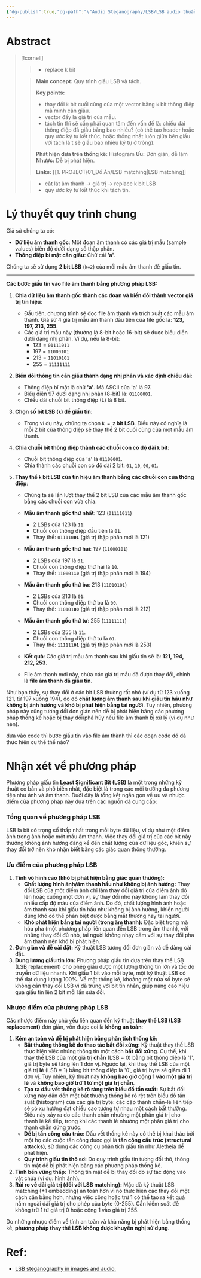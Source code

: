 ```yaml
---
{"dg-publish":true,"dg-path":"\"Audio Steganography/LSB/LSB audio thuần.md\"","dg-permalink":"2025/stego/basic-lsb","permalink":"/2025/stego/basic-lsb/","title":"LSB thuần","tags":["do-an"],"created":"2025-09-06T09:57:45.389+07:00","updated":"2025-09-13T16:04:32.395+07:00"}
---
```



# Abstract
> [!cornell]
> > 
> >  - replace k bit
> > 
> 
> > 
> > **Main concept:** Quy trình giấu LSB và tách.
> > 
> > **Key points:**
> > - thay đổi `k` bit cuối cùng của một vector bằng `k` bit thông điệp mà mình cần giấu.
> > - vector đấy là giá trị của mẫu.
> > - tách tin thì sẽ cần phải quan tâm đến vấn đề là: chiều dài thông điệp đã giấu bằng bao nhiêu? (có thể tạo header hoặc quy ước ký tự kết thúc, hoặc thống nhất luôn giữa bên giấu với tách là t sẽ giấu bao nhiêu ký tự ở trỏng).
> > 
> > 
> > **Phát hiện dựa trên thống kê**: Histogram
> > **Ưu:** Đơn giản, dễ làm
> > **Nhược:** Dễ bị phát hiện.
> > 
> > 
> > **Links:** [[1. PROJECT/01_Đồ Án/LSB matching\|LSB matching]]
> 
> > 
> > - cắt lát âm thanh → giá trị → replace k bit LSB
> >  - quy ước ký tự kết thúc khi tách tin.


# Lý thuyết quy trình chung

Giả sử chúng ta có:

- **Dữ liệu âm thanh gốc**: Một đoạn âm thanh có các giá trị mẫu (sample values) biên độ dưới dạng số thập phân.
- **Thông điệp bí mật cần giấu**: Chữ cái **'a'**.

Chúng ta sẽ sử dụng **2 bit LSB** (`k=2`) của mỗi mẫu âm thanh để giấu tin.

---

**Các bước giấu tin vào file âm thanh bằng phương pháp LSB:**

1. **Chia dữ liệu âm thanh gốc thành các đoạn và biến đổi thành vector giá trị tín hiệu**:
    
    - Đầu tiên, chương trình sẽ đọc file âm thanh và trích xuất các mẫu âm thanh. Giả sử 4 giá trị mẫu âm thanh đầu tiên của file gốc là: **123, 197, 213, 255**.
    - Các giá trị mẫu này (thường là 8-bit hoặc 16-bit) sẽ được biểu diễn dưới dạng nhị phân. Ví dụ, nếu là 8-bit:
        - 123 = `01111011`
        - 197 = `11000101`
        - 213 = `11010101`
        - 255 = `11111111`
2. **Biến đổi thông tin cần giấu thành dạng nhị phân và xác định chiều dài**:
    
    - Thông điệp bí mật là chữ **'a'**. Mã ASCII của 'a' là 97.
    - Biểu diễn 97 dưới dạng nhị phân (8-bit) là: `01100001`.
    - Chiều dài chuỗi bit thông điệp (L) là 8 bit.
3. **Chọn số bit LSB (`k`) để giấu tin**:
    
    - Trong ví dụ này, chúng ta chọn **`k = 2` bit LSB**. Điều này có nghĩa là mỗi 2 bit của thông điệp sẽ thay thế 2 bit cuối cùng của một mẫu âm thanh.
4. **Chia chuỗi bit thông điệp thành các chuỗi con có độ dài `k` bit**:
    
    - Chuỗi bit thông điệp của 'a' là `01100001`.
    - Chia thành các chuỗi con có độ dài 2 bit: `01`, `10`, `00`, `01`.
5. **Thay thế `k` bit LSB của tín hiệu âm thanh bằng các chuỗi con của thông điệp**:
    
    - Chúng ta sẽ lần lượt thay thế 2 bit LSB của các mẫu âm thanh gốc bằng các chuỗi con vừa chia.
        
    - **Mẫu âm thanh gốc thứ nhất**: 123 (`01111011`)
        
        - 2 LSBs của 123 là `11`.
        - Chuỗi con thông điệp đầu tiên là `01`.
        - Thay thế: `011110`**`01`** (giá trị thập phân mới là 121)
    - **Mẫu âm thanh gốc thứ hai**: 197 (`11000101`)
        
        - 2 LSBs của 197 là `01`.
        - Chuỗi con thông điệp thứ hai là `10`.
        - Thay thế: `110001`**`10`** (giá trị thập phân mới là 194)
    - **Mẫu âm thanh gốc thứ ba**: 213 (`11010101`)
        
        - 2 LSBs của 213 là `01`.
        - Chuỗi con thông điệp thứ ba là `00`.
        - Thay thế: `110101`**`00`** (giá trị thập phân mới là 212)
    - **Mẫu âm thanh gốc thứ tư**: 255 (`11111111`)
        
        - 2 LSBs của 255 là `11`.
        - Chuỗi con thông điệp thứ tư là `01`.
        - Thay thế: `111111`**`01`** (giá trị thập phân mới là 253)
    - **Kết quả**: Các giá trị mẫu âm thanh sau khi giấu tin sẽ là: **121, 194, 212, 253**.
        
    - File âm thanh mới này, chứa các giá trị mẫu đã được thay đổi, chính là **file âm thanh đã giấu tin**.
        

Như bạn thấy, sự thay đổi ở các bit LSB thường rất nhỏ (ví dụ từ 123 xuống 121, từ 197 xuống 194), do đó **chất lượng âm thanh sau khi giấu tin hầu như không bị ảnh hưởng và khó bị phát hiện bằng tai người**. Tuy nhiên, phương pháp này cũng tương đối đơn giản nên dễ bị phát hiện bằng các phương pháp thống kê hoặc bị thay đổi/phá hủy nếu file âm thanh bị xử lý (ví dụ như nén).
 
dựa vào code thì bước giấu tin vào file âm thành thì các đoạn code đó đã thực hiện cụ thể thế nào? 



# Nhận xét về phương pháp
Phương pháp giấu tin **Least Significant Bit (LSB)** là một trong những kỹ thuật cơ bản và phổ biến nhất, đặc biệt là trong các môi trường đa phương tiện như ảnh và âm thanh. Dưới đây là tổng kết ngắn gọn về ưu và nhược điểm của phương pháp này dựa trên các nguồn đã cung cấp:

### **Tổng quan về phương pháp LSB**

LSB là bit có trọng số thấp nhất trong mỗi byte dữ liệu, ví dụ như một điểm ảnh trong ảnh hoặc một mẫu âm thanh. Việc thay đổi giá trị của các bit này thường không ảnh hưởng đáng kể đến chất lượng của dữ liệu gốc, khiến sự thay đổi trở nên khó nhận biết bằng các giác quan thông thường.

### **Ưu điểm của phương pháp LSB**

1. **Tính vô hình cao (khó bị phát hiện bằng giác quan thường):**
    - **Chất lượng hình ảnh/âm thanh hầu như không bị ảnh hưởng:** Thay đổi LSB của một điểm ảnh chỉ làm thay đổi giá trị của điểm ảnh đó lên hoặc xuống một đơn vị, sự thay đổi nhỏ này không làm thay đổi nhiều cấp độ màu của điểm ảnh. Do đó, chất lượng hình ảnh hoặc âm thanh sau khi giấu tin hầu như không bị ảnh hưởng, khiến người dùng khó có thể phân biệt được bằng mắt thường hay tai người.
    - **Khó phát hiện bằng tai người (trong âm thanh):** Đặc biệt trong mã hóa pha (một phương pháp liên quan đến LSB trong âm thanh), với những thay đổi đủ nhỏ, tai người không nhạy cảm với sự thay đổi pha âm thanh nên khó bị phát hiện.
2. **Đơn giản và dễ cài đặt:** Kỹ thuật LSB tương đối đơn giản và dễ dàng cài đặt.
3. **Dung lượng giấu tin lớn:** Phương pháp giấu tin dựa trên thay thế LSB (LSB replacement) cho phép giấu được một lượng thông tin lớn và tốc độ truyền dữ liệu nhanh. Khi giấu 1 bit vào mỗi byte, một kỹ thuật LSB có thể đạt dung lượng 100%. Về mặt thống kê, khoảng một nửa số byte sẽ không cần thay đổi LSB vì đã trùng với bit tin nhắn, giúp nâng cao hiệu quả giấu tin lên 2 bit mỗi lần sửa đổi.

### **Nhược điểm của phương pháp LSB**

Các nhược điểm này chủ yếu liên quan đến kỹ thuật **thay thế LSB (LSB replacement)** đơn giản, vốn được coi là **không an toàn**:

1. **Kém an toàn và dễ bị phát hiện bằng phân tích thống kê:**
    - **Bất thường thống kê do thao tác bất đối xứng:** Kỹ thuật thay thế LSB thực hiện việc nhúng thông tin một cách **bất đối xứng**. Cụ thể, khi thay thế LSB của một giá trị **chẵn** (LSB = 0) bằng bit thông điệp là '1', giá trị byte sẽ tăng lên 1 đơn vị. Ngược lại, khi thay thế LSB của một giá trị **lẻ** (LSB = 1) bằng bit thông điệp là '0', giá trị byte sẽ giảm đi 1 đơn vị. Tuy nhiên, kỹ thuật này **không bao giờ cộng 1 vào một giá trị lẻ** và **không bao giờ trừ 1 từ một giá trị chẵn**.
    - **Tạo ra dấu vết thống kê rõ ràng trên biểu đồ tần suất:** Sự bất đối xứng này dẫn đến một bất thường thống kê rõ rệt trên biểu đồ tần suất (histogram) của các giá trị byte: các cặp thanh chẵn-lẻ liên tiếp sẽ có xu hướng đạt chiều cao tương tự nhau một cách bất thường. Điều này xảy ra do các thanh chẵn nhường một phần giá trị cho thanh lẻ kế tiếp, trong khi các thanh lẻ nhường một phần giá trị cho thanh chẵn đứng trước.
    - **Dễ bị tấn công cấu trúc:** Dấu vết thống kê này có thể bị khai thác bởi một họ các cuộc tấn công được gọi là **tấn công cấu trúc (structural attacks)**, sử dụng các công cụ phân tích giấu tin như Aletheia để phát hiện.
    - **Quy trình giấu tin thô sơ:** Do quy trình giấu tin tương đối thô, thông tin mật dễ bị phát hiện bằng các phương pháp thống kê.
2. **Tính bền vững thấp:** Thông tin mật dễ bị thay đổi do sự tác động vào vật chứa (ví dụ: hình ảnh).
3. **Rủi ro về dải giá trị (đối với LSB matching):** Mặc dù kỹ thuật LSB matching (±1 embedding) an toàn hơn vì nó thực hiện các thay đổi một cách cân bằng hơn, nhưng việc cộng hoặc trừ 1 có thể tạo ra kết quả nằm ngoài dải giá trị cho phép của byte (0-255). Cần kiểm soát để không trừ 1 từ giá trị 0 hoặc cộng 1 vào giá trị 255.

Do những nhược điểm về tính an toàn và khả năng bị phát hiện bằng thống kê, **phương pháp thay thế LSB không được khuyến nghị sử dụng**.

# Ref: 
- [LSB steganography in images and audio.](https://daniellerch.me/stego/intro/lsb-en/#information-embedding-with-lsb-matching)

